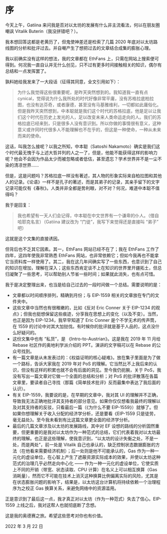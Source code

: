 # 序

今天上午，Gatiina 来问我是否对以太坊的发展有什么非主流看法，何以在朋友圈嘲讽 Vitalik Buterin（我没拼错吧？）。

我本想回答这都是老黄历了，但鬼使神差还是检索了几篇 2020 年底对以太坊路线图的分析和批评过去。并自嘲产生了想把过去的文章结合成集的膨胀心理。

我以前确实没有这样的想法，我的文章都在 EthFans 上，只需在网站上搜索便可得到。何况我一直自认并无什么创见，只不过有更多时间接触相关的知识，偶尔有总结和一点发挥罢了。

孰料她给我发来了一大段话（征得其同意，全文引用如下）：

> 为什么我觉得这些很重要呢，是昨天突然想到的。我知道我一直有点cynical，觉得说为什么我所处的时代好像非常平庸，没有苏格拉底柏拉图，也没有达芬奇，或者康德，甚至没有马基雅维利，一切都如此庸俗化。但是我昨天突然想到，中本聪就是我们这个时代的苏格拉底，他是足以让我们这个时代在历史上发光的人，足以改变未来人类命运走向的人。我们的苏格拉底已经来到，只是很多人没有意识到。所以你做的事情很有意义，这种意义或许同时代很多人不能理解也不在乎的，但这是一种使命，一种从未来而来的使命。

这话，叫我怎么接呢？以我之所知，中本聪（Satoshi Nakamoto）确实是我们这个时代最无愧于与上述大哲并列的人之一了，但是，他能不能获得这样的影响力呢？他会不会因为作品太少而被忽略或者低估，甚至遗忘？学术世界并不是一尘不染的清凉世界……

但是，这是问题吗？苏格拉底一样没有著述，其人物的形象实际来自柏拉图和其他人的记录。《论语》一样不是孔子的著述，而是其弟子的记录，其亲手留下的文字记录可能仅有《春秋》。人类并非全都是势利眼，对不对？何况，难道中本聪不值得吗？

我于是回复：

> 我也希望有一天人们会记得，中本聪在中文世界有一个谦卑的仆人。（借自哈耶克名言）（Gatiina 建议改为 “门徒”，我写下来觉得还是直接叫 “弟子” 吧）

这就是这个文集的直接诱因。

但背后也不乏其它因素。其一，EthFans 网站已经不在了；我在 EthFans 工作了四年，这四年使我非常熟悉 EthFans 网站，也非常依赖它；但如今我再也不能拿它当资料库一样使用了。其二，我在这几年间确实写了一些东西，也意识到了自己的知识在增加，理解在深入；这些东西肯定谈不上在知识的世界里开疆拓土，但总归凝聚了一些思考，可以帮助别人节省一些时间；如果就此消失，也有点可惜。

我于是决定整理出来，也当是给自己过去的一段时间做一个总结。需要说明的是：

- 文章都以时间顺序排列，精确到月份；与 EIP-1559 相关的文章放在专门的文件夹中。
- 这些文章中当然也有很稚嫩的，比如《反对 Eric Conner 关于 EIP-1234 的观点》；但我也挺想保留这些痕迹，分享我在思想上的变化（以及不变）。当然，也正是因为 EIP-1234，我早早知道了 Eric Conner 是个不学无术的传声筒，在 1559 的讨论中对其大加挞伐。有时候你的批评就是基于人品的，这点没什么好疑问的。
- 这份文集中也有 “私货”，是 《Intro-to-Austrian》。这是我在 2019 年 11 月给 Rebase 社区作的奥地利学派介绍的 PPT。演讲的文字稿可以在 Rebase 的公众号找到。
- 有一篇文章是从未发表过的：《权益证明的核心疑难》。放在集子里面是为了做一个路标，告诉大家我在 2019 年对 PoS 的理解。它当然比不上我后来的认识，但没有这样的积累也就不会有后面的洞见。至今我仍扼腕，关于 PoS，我没有写出一篇文章对它做一个全面的总结和分析；对 PoS 的批评散落在各篇文章里，要读者自己寻找（那篇《简单技术批评》反而最集中表达了我后面的认识）。
- 有关 EIP-1559，我要说的是，在早期的文章中，我对其 UI 的理解并不正确，导致我无法正确地批评其支持者的部分意见。如果你仅仅想看我最终的理解以及对其支持者的反驳，只看最后一篇（《为什么不要 EIP-1559》）就够了。但如果你想理解关于收入分配的经济学分析，还是要看《EIP-1559 只是徒劳，毫无益处》。至今我未看到有比这篇文章更全面的经济学分析。
- 最后的几篇文章涉及以太坊的发展路线，其中对 EF 设想的路线的分析固然重要，但更重要的是我对以太坊作为一种范式的总结，它们代表着我对以太坊最终的理解。也正是这些理解，使我意识到，“以太坊的设计失衡之处，不是一处，而是两处”，前一处是 Vitalik 自己也承认的，缺乏控制状态数据膨胀的方法（在他看来需要经济机制）；后一处则是他不可能承认的，Gas 作为一种一元化的虚设单位，在心智上产生了遮蔽资源实际成本的效果，并使以太坊这种范式的治理几乎必然走向中心化 —— 作为一种一元化的虚设单位，它使实质上不同的开销（带宽、状态读取、CPU 计算）在名义上可以相互换算（Gas 消耗量），然而它不可能在技术上消灭这种换算比例偏离实际的风险，尤其是在状态膨胀问题的影响下，结果是，以太坊这台计算机将持续依赖一个治理程序为之校正 Gas 换算关系，来避免网络中的资源滥用。

正是意识到了最后这一点，我才真正对以太坊（作为一种范式）失去了信心。EIP-1559 上线之后，我对这帮人也就彻底断了念想。

这是我的奥德赛之旅。希望这些思考对你也有价值。

2022 年 3 月 22 日

